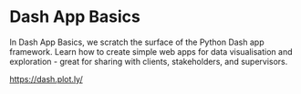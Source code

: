 # Dash App Basics
In Dash App Basics, we scratch the surface of the Python Dash app framework. Learn how to create simple web apps for data visualisation and exploration - great for sharing with clients, stakeholders, and supervisors.

https://dash.plot.ly/
